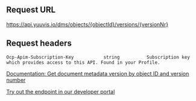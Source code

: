 ## Request URL

https://api.yuuvis.io/dms/objects/{objectId}/versions/{versionNr}

## Request headers

```
Ocp-Apim-Subscription-Key           string          Subscription key which provides access to this API. Found in your Profile.

```

[Documentation: Get document metadata version by object ID and version number](https://github.com/yuuvis/Documentation/wiki/Retrieve-documents#retrieving-documents-via-object-id)

[Try out the endpoint in our developer portal](https://ateamk8s.azurewebsites.net/Apis/Endpoints/yadb-api)

